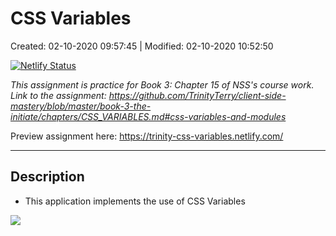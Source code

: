 # CSS Variables

Created: 02-10-2020 09:57:45 | Modified: 02-10-2020 10:52:50

[![Netlify Status](https://api.netlify.com/api/v1/badges/d1563062-ee8f-4362-94ec-10d33c120f72/deploy-status)](https://app.netlify.com/sites/trinity-css-variables/deploys)

*This assignment is practice for Book 3: Chapter 15 of NSS's course work. Link to the assignment: https://github.com/TrinityTerry/client-side-mastery/blob/master/book-3-the-initiate/chapters/CSS_VARIABLES.md#css-variables-and-modules*

Preview assignment here: https://trinity-css-variables.netlify.com/
***

## Description
- This application implements the use of CSS Variables

![](screenshot.png)
